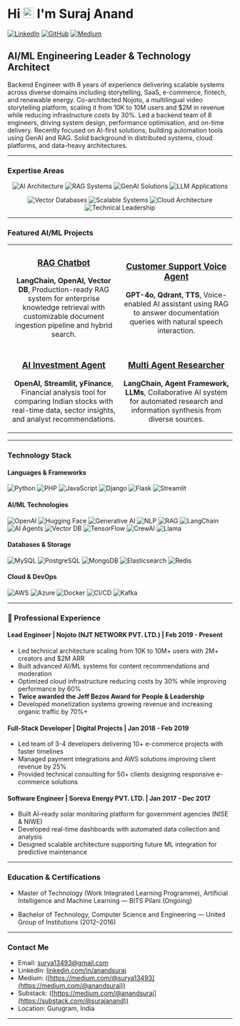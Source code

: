 # Hi <img src="https://raw.githubusercontent.com/iampavangandhi/iampavangandhi/master/gifs/Hi.gif" width="24px"> I'm Suraj Anand

[![LinkedIn](https://img.shields.io/badge/-LinkedIn-0077B5?style=for-the-badge&logo=linkedin&logoColor=white)](https://www.linkedin.com/in/anandsuraj/)
[![GitHub](https://img.shields.io/badge/-GitHub-181717?style=for-the-badge&logo=github&logoColor=white)](https://github.com/anandsuraj)
[![Medium](https://img.shields.io/badge/-Medium-12100E?style=for-the-badge&logo=medium&logoColor=white)](https://medium.com/@anandsuraj)

## AI/ML Engineering Leader & Technology Architect 

Backend Engineer with 8 years of experience delivering scalable systems across diverse domains including storytelling, SaaS, e-commerce, fintech, and renewable energy. Co-architected Nojoto, a multilingual video storytelling platform, scaling it from 10K to 10M users and $2M in revenue while reducing infrastructure costs by 30%. Led a backend team of 8 engineers, driving system design, performance optimisation, and on-time delivery. Recently focused on AI-first solutions, building automation tools using GenAI and RAG. Solid background in distributed systems, cloud platforms, and data-heavy architectures.

---

### Expertise Areas

<p align="center">
  <img src="https://img.shields.io/badge/AI%20Architecture-FF6F00?style=for-the-badge" alt="AI Architecture"/>
  <img src="https://img.shields.io/badge/RAG%20Systems-4285F4?style=for-the-badge" alt="RAG Systems"/>
  <img src="https://img.shields.io/badge/GenAI%20Solutions-0F9D58?style=for-the-badge" alt="GenAI Solutions"/>
  <img src="https://img.shields.io/badge/LLM%20Applications-DB4437?style=for-the-badge" alt="LLM Applications"/>
</p>

<p align="center">
  <img src="https://img.shields.io/badge/Vector%20Databases-764ABC?style=for-the-badge" alt="Vector Databases"/>
  <img src="https://img.shields.io/badge/Scalable%20Systems-2C3E50?style=for-the-badge" alt="Scalable Systems"/>
  <img src="https://img.shields.io/badge/Cloud%20Architecture-232F3E?style=for-the-badge" alt="Cloud Architecture"/>
  <img src="https://img.shields.io/badge/Technical%20Leadership-0078D7?style=for-the-badge" alt="Technical Leadership"/>
</p>

---

### Featured AI/ML Projects

<table>
  <tr>
    <td width="50%">
      <h3 align="center">
        <a href="https://github.com/anandsuraj/langchain-rag-chatbot">RAG Chatbot</a>
      </h3>
      <div align="center">
        <p><strong>LangChain, OpenAI, Vector DB</strong>, Production-ready RAG system for enterprise knowledge retrieval with customizable document ingestion pipeline and hybrid search.</p>
      </div>
    </td>
    <td width="50%">
      <h3 align="center">
        <a href="https://github.com/anandsuraj/Customer-Support-Voice-Agent-RAG-">Customer Support Voice Agent</a>
      </h3>
      <div align="center">
        <p><strong>GPT-4o, Qdrant, TTS</strong>, Voice-enabled AI assistant using RAG to answer documentation queries with natural speech interaction.</p>
      </div>
    </td>
  </tr>
  <tr>
    <td width="50%">
      <h3 align="center">
        <a href="https://github.com/anandsuraj/ai-stock-comparison-agent-">AI Investment Agent</a>
      </h3>
      <div align="center">
        <p><strong>OpenAI, Streamlit, yFinance</strong>, Financial analysis tool for comparing Indian stocks with real-time data, sector insights, and analyst recommendations.</p>
      </div>
    </td>
    <td width="50%">
      <h3 align="center">
        <a href="https://github.com/anandsuraj/multi_agent_researcher">Multi Agent Researcher</a>
      </h3>
      <div align="center">
        <p><strong>LangChain, Agent Framework, LLMs</strong>, Collaborative AI system for automated research and information synthesis from diverse sources.</p>
      </div>
    </td>
  </tr>
</table>

---

### Technology Stack

#### Languages & Frameworks
![Python](https://img.shields.io/badge/Python-3776AB?style=flat-square&logo=python&logoColor=white)
![PHP](https://img.shields.io/badge/PHP-777BB4?style=flat-square&logo=php&logoColor=white)
![JavaScript](https://img.shields.io/badge/JavaScript-F7DF1E?style=flat-square&logo=javascript&logoColor=black)
![Django](https://img.shields.io/badge/Django-092E20?style=flat-square&logo=django&logoColor=white)
![Flask](https://img.shields.io/badge/Flask-000000?style=flat-square&logo=flask&logoColor=white)
![Streamlit](https://img.shields.io/badge/Streamlit-FF4B4B?style=flat-square&logo=streamlit&logoColor=white)

#### AI/ML Technologies
![OpenAI](https://img.shields.io/badge/OpenAI-412991?style=flat-square&logo=openai&logoColor=white)
![Hugging Face](https://img.shields.io/badge/Hugging_Face-FFD21E?style=flat-square&logo=huggingface&logoColor=black)
![Generative AI](https://img.shields.io/badge/Generative_AI-228B22?style=flat-square&logoColor=white)
![NLP](https://img.shields.io/badge/NLP-4B0082?style=flat-square&logoColor=white)
![RAG](https://img.shields.io/badge/RAG_Systems-FF6F00?style=flat-square)
![LangChain](https://img.shields.io/badge/LangChain-326ce5?style=flat-square&logoColor=white)
![AI Agents](https://img.shields.io/badge/AI_Agents-FF4500?style=flat-square&logoColor=white)
![Vector DB](https://img.shields.io/badge/Vector_DB-000000?style=flat-square)
![TensorFlow](https://img.shields.io/badge/TensorFlow-FF6F00?style=flat-square&logo=tensorflow&logoColor=white)
![CrewAI](https://img.shields.io/badge/CrewAI-00C4B4?style=flat-square&logoColor=white)
![Llama](https://img.shields.io/badge/Llama-3B5998?style=flat-square&logoColor=white)

#### Databases & Storage
![MySQL](https://img.shields.io/badge/MySQL-4479A1?style=flat-square&logo=mysql&logoColor=white)
![PostgreSQL](https://img.shields.io/badge/PostgreSQL-316192?style=flat-square&logo=postgresql&logoColor=white)
![MongoDB](https://img.shields.io/badge/MongoDB-47A248?style=flat-square&logo=mongodb&logoColor=white)
![Elasticsearch](https://img.shields.io/badge/Elasticsearch-005571?style=flat-square&logo=elasticsearch&logoColor=white)
![Redis](https://img.shields.io/badge/Redis-DC382D?style=flat-square&logo=redis&logoColor=white)

#### Cloud & DevOps
![AWS](https://img.shields.io/badge/AWS-232F3E?style=flat-square&logo=amazon-aws&logoColor=white)
![Azure](https://img.shields.io/badge/Azure-0078D4?style=flat-square&logo=microsoft-azure&logoColor=white)
![Docker](https://img.shields.io/badge/Docker-2496ED?style=flat-square&logo=docker&logoColor=white)
![CI/CD](https://img.shields.io/badge/CI/CD-2088FF?style=flat-square&logo=github-actions&logoColor=white)
![Kafka](https://img.shields.io/badge/Kafka-231F20?style=flat-square&logo=apache-kafka&logoColor=white)

---

### 🏢 Professional Experience

#### Lead Engineer | Nojoto (NJT NETWORK PVT. LTD.) | Feb 2019 - Present
- Led technical architecture scaling from 10K to 10M+ users with 2M+ creators and $2M ARR
- Built advanced AI/ML systems for content recommendations and moderation
- Optimized cloud infrastructure reducing costs by 30% while improving performance by 60%
- **Twice awarded the Jeff Bezos Award for People & Leadership**
- Developed monetization systems growing revenue and increasing organic traffic by 70%+

#### Full-Stack Developer | Digital Projects | Jan 2018 - Feb 2019
- Led team of 3-4 developers delivering 10+ e-commerce projects with faster timelines
- Managed payment integrations and AWS solutions improving client revenue by 25%
- Provided technical consulting for 50+ clients designing responsive e-commerce solutions

#### Software Engineer | Soreva Energy PVT. LTD. | Jan 2017 - Dec 2017
- Built AI-ready solar monitoring platform for government agencies (NISE & NIWE)
- Developed real-time dashboards with automated data collection and analysis
- Designed scalable architecture supporting future ML integration for predictive maintenance

---

### Education & Certifications

- Master of Technology (Work Integrated Learning Programme), Artificial Intelligence and Machine Learning — BITS Pilani (Ongoing)

- Bachelor of Technology, Computer Science and Engineering — United Group of Institutions (2012–2016)

---

### Contact Me

- Email: [surya13493@gmail.com](mailto:surya13493@gmail.com)
- LinkedIn: [linkedin.com/in/anandsuraj](https://www.linkedin.com/in/anandsuraj/)
- Medium: ([https://medium.com/@surya13493](https://medium.com/@anandsuraj))
- Substack: ([https://medium.com/@anandsuraj](https://substack.com/@surajanand))
- Location: Gurugram, India

---
